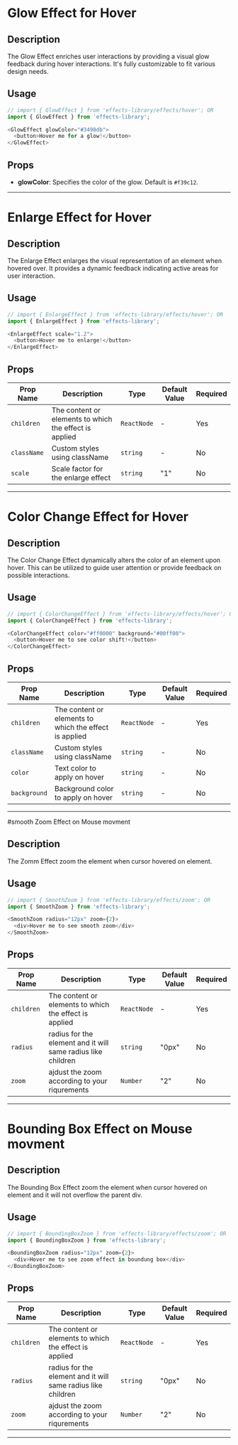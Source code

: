 # Glow Effect for Hover

## Description
The Glow Effect enriches user interactions by providing a visual glow feedback during hover interactions. It's fully customizable to fit various design needs.

## Usage
```javascript
// import { GlowEffect } from 'effects-library/effects/hover'; OR 
import { GlowEffect } from 'effects-library';

<GlowEffect glowColor="#3498db">
  <button>Hover me for a glow!</button>
</GlowEffect>
```

## Props
- **glowColor**: Specifies the color of the glow. Default is `#f39c12`.
------
# Enlarge Effect for Hover

## Description
The Enlarge Effect enlarges the visual representation of an element when hovered over. It provides a dynamic feedback indicating active areas for user interaction.

## Usage
```javascript
// import { EnlargeEffect } from 'effects-library/effects/hover'; OR 
import { EnlargeEffect } from 'effects-library';

<EnlargeEffect scale="1.2">
  <button>Hover me to enlarge!</button>
</EnlargeEffect>
```

## Props

| Prop Name    | Description                                          | Type          | Default Value | Required |
|--------------|------------------------------------------------------|---------------|---------------|----------|
| `children`   | The content or elements to which the effect is applied| `ReactNode` | -             | Yes      |
| `className`  | Custom styles using className                         | `string`     | -             | No       |
| `scale`      | Scale factor for the enlarge effect                  | `string`     | "1"           | No       |

-----
# Color Change Effect for Hover

## Description
The Color Change Effect dynamically alters the color of an element upon hover. This can be utilized to guide user attention or provide feedback on possible interactions.

## Usage
```javascript
// import { ColorChangeEffect } from 'effects-library/effects/hover'; OR 
import { ColorChangeEffect } from 'effects-library';

<ColorChangeEffect color="#ff0000" background="#00ff00">
  <button>Hover me to see color shift!</button>
</ColorChangeEffect>
```

## Props

| Prop Name     | Description                                           | Type          | Default Value | Required |
|---------------|-------------------------------------------------------|---------------|---------------|----------|
| `children`    | The content or elements to which the effect is applied | `ReactNode` | -             | Yes      |
| `className`   | Custom styles using className                          | `string`     | -             | No       |
| `color`       | Text color to apply on hover                           | `string`     | -             | No       |
| `background`  | Background color to apply on hover                     | `string`     | -             | No       |


------
#smooth Zoom Effect on Mouse movment

## Description
The Zomm Effect zoom the element when cursor hovered on element.

## Usage
```javascript
// import { SmoothZoom } from 'effects-library/effects/zoom'; OR 
import { SmoothZoom } from 'effects-library';

<SmoothZoom radius="12px" zoom={2}>
  <div>Hover me to see smooth zoom</div>
</SmoothZoom>
```

## Props

| Prop Name    | Description                                                                                  | Type          | Default Value | Required |
|--------------|----------------------------------------------------------------------------------------------|---------------|---------------|----------|
| `children`   | The content or elements to which the effect is applied                                       | `ReactNode`   | -             | Yes      |
| `radius`     | radius for the element and it will same radius like children                                 | `string`      | "0px"         | No       |
| `zoom`       | ajdust the zoom according to your riqurements                                                | `Number`      | "2"           | No       |


------
# Bounding Box Effect on Mouse movment

## Description
The Bounding Box Effect zoom the element when cursor hovered on element and it will not overflow the parent div.

## Usage
```javascript
// import { BoundingBoxZoom } from 'effects-library/effects/zoom'; OR 
import { BoundingBoxZoom } from 'effects-library';

<BoundingBoxZoom radius="12px" zoom={2}>
  <div>Hover me to see zoom effect in boundung box</div>
</BoundingBoxZoom>
```

## Props

| Prop Name    | Description                                                                                  | Type          | Default Value | Required |
|--------------|----------------------------------------------------------------------------------------------|---------------|---------------|----------|
| `children`   | The content or elements to which the effect is applied                                       | `ReactNode`   | -             | Yes      |
| `radius`     | radius for the element and it will same radius like children                                 | `string`      | "0px"         | No       |
| `zoom`       | ajdust the zoom according to your riqurements                                                | `Number`      | "2"           | No       |

-----
